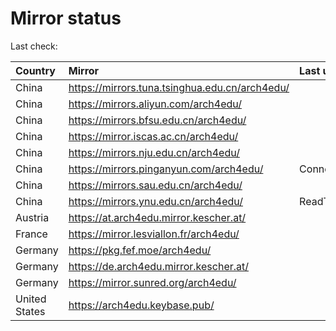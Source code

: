 <script src="./time.js"></script>
# Mirror status
Last check: <script type="text/javascript">localize(1673083032.9502704);</script>

|Country|Mirror|Last update|
|:------|:-----|:----------|
|China|https://mirrors.tuna.tsinghua.edu.cn/arch4edu/|<script type="text/javascript">localize(1673073110);</script>|
|China|https://mirrors.aliyun.com/arch4edu/|<script type="text/javascript">localize(1673029985);</script>|
|China|https://mirrors.bfsu.edu.cn/arch4edu/|<script type="text/javascript">localize(1673029985);</script>|
|China|https://mirror.iscas.ac.cn/arch4edu/|<script type="text/javascript">localize(1673073110);</script>|
|China|https://mirrors.nju.edu.cn/arch4edu/|<script type="text/javascript">localize(1673029985);</script>|
|China|https://mirrors.pinganyun.com/arch4edu/|ConnectTimeout|
|China|https://mirrors.sau.edu.cn/arch4edu/|<script type="text/javascript">localize(1671258899);</script>|
|China|https://mirrors.ynu.edu.cn/arch4edu/|ReadTimeout|
|Austria|https://at.arch4edu.mirror.kescher.at/|<script type="text/javascript">localize(1673029985);</script>|
|France|https://mirror.lesviallon.fr/arch4edu/|<script type="text/javascript">localize(1673029985);</script>|
|Germany|https://pkg.fef.moe/arch4edu/|<script type="text/javascript">localize(1673029985);</script>|
|Germany|https://de.arch4edu.mirror.kescher.at/|<script type="text/javascript">localize(1673029985);</script>|
|Germany|https://mirror.sunred.org/arch4edu/|<script type="text/javascript">localize(1673029985);</script>|
|United States|https://arch4edu.keybase.pub/|<script type="text/javascript">localize(1673029985);</script>|

<script src="./tablefilter/tablefilter.js"></script>
<script src="./table.js"></script>